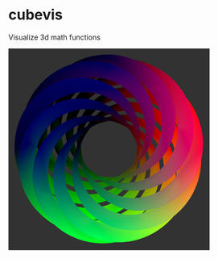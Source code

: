 # cubevis
Visualize 3d math functions

![screenshot showing a colored torus knot](assets/screenshot.jpg)
